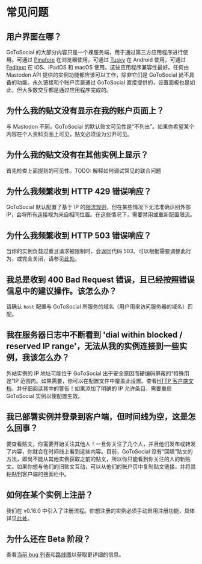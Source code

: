 # 常见问题

## 用户界面在哪？

GoToSocial 的大部分内容只是一个裸服务端，用于通过第三方应用程序进行使用。可通过 [Pinafore](https://pinafore.social/) 在浏览器使用，可通过 [Tusky](https://tusky.app/) 在 Android 使用，可通过 [Feditext](https://github.com/feditext/feditext) 在 iOS、iPadOS 和 macOS 使用。这些应用程序兼容性最好。任何由 Mastodon API 提供的实例功能都应该可以工作，除非它们是 GoToSocial 尚不具备的功能。永久链接和个账户页是通过 GoToSocial 直接提供的，设置面板也是如此，但大多数交互都是通过应用程序完成的。

## 为什么我的贴文没有显示在我的账户页面上？

与 Mastodon 不同，GoToSocial 的默认贴文可见性是“不列出”。如果你希望某个内容在个人资料页面上可见，贴文必须设为公开可见。

## 为什么我的贴文没有在其他实例上显示？

首先检查上面提到的可见性。TODO: 解释如何调试常见的联合问题

## 为什么我频繁收到 HTTP 429 错误响应？

GoToSocial 默认配置了基于 IP 的[限流规则](./api/ratelimiting.md)，但在某些情况下无法准确识别外部 IP，会将所有连接视为来自相同位置。在这些情况下，需要禁用或重新配置限流。

## 为什么我频繁收到 HTTP 503 错误响应？

当你的实例负载过重且请求被限制时，会返回代码 503。可以根据需要调整此行为，或完全关闭，请参见[此处](./api/throttling.md)。

## 我总是收到 400 Bad Request 错误，且已经按照错误信息中的建议操作。该怎么办？

请确认 `host` 配置与 GoToSocial 所服务的域名（用户用来访问服务器的域名）匹配。

## 我在服务器日志中不断看到 'dial within blocked / reserved IP range'，无法从我的实例连接到一些实例，我该怎么办？

外站实例的 IP 地址可能位于 GoToSocial 出于安全原因而硬编码屏蔽的“特殊用途”IP 范围内。如果需要，你可以在配置文件中覆盖此设置。查看[HTTP 客户端文档](./configuration/httpclient.md)，并仔细阅读其中的警告！如果添加了明确的 IP 允许条目，需要重启 GoToSocial 实例以使配置生效。

## 我已部署实例并登录到客户端，但时间线为空，这是怎么回事？

要查看贴文，你需要开始关注其他人！一旦你关注了几个人，并且他们发布或转发了内容，你就会在时间线上看到这些内容。目前，GoToSocial 没有“回填”贴文的方法，即尚不能从其他实例获取之前的贴文，所以你只能看到你关注的人的新贴文。如果你想与他们的旧贴文互动，可以从他们的账户页中复制贴文链接，并将其粘贴到客户端的搜索栏中。

## 如何在某个实例上注册？

我们在 v0.16.0 中引入了注册流程。你想注册的实例必须手动启用注册功能，具体详见[此处](./admin/signups.md)。

## 为什么还在 Beta 阶段？

查看[当前 bug 列表](https://codeberg.org/superseriousbusiness/gotosocial/issues?labels=378161)和[路线图](https://codeberg.org/superseriousbusiness/gotosocial/src/branch/main/docs/locales/zh/repo/ROADMAP.md)以获取更详细的信息。

